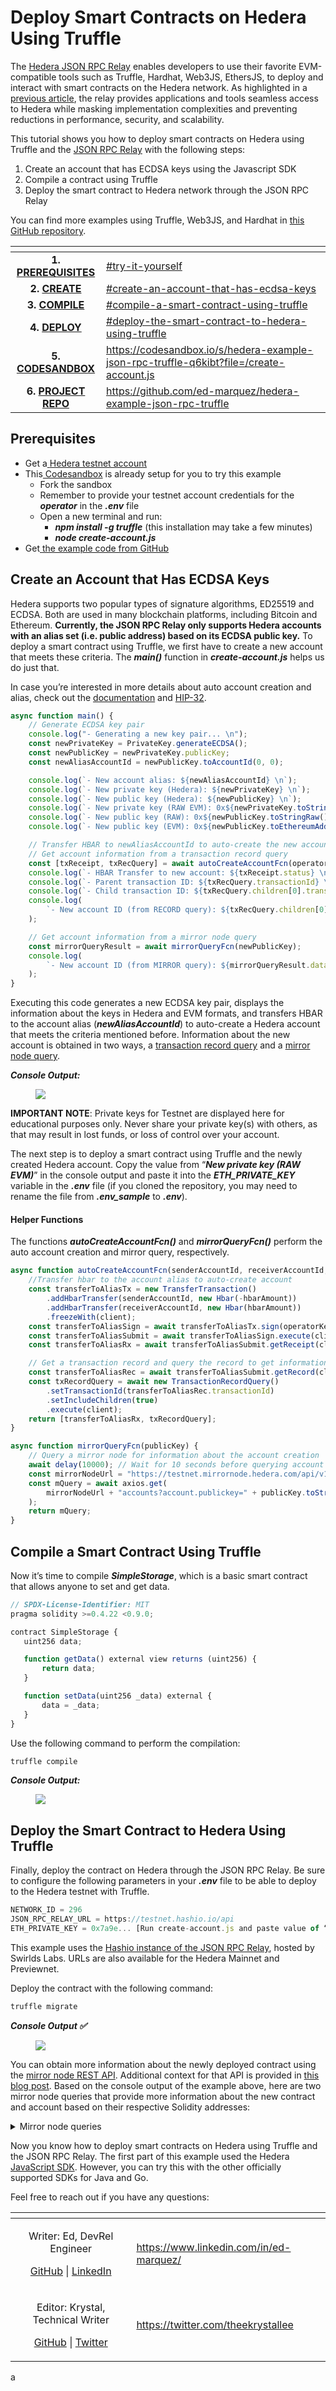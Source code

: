 # Deploy Smart Contracts on Hedera Using Truffle

The [Hedera JSON RPC Relay](https://docs.hedera.com/hedera/core-concepts/smart-contracts/json-rpc-relay) enables developers to use their favorite EVM-compatible tools such as Truffle, Hardhat, Web3JS, EthersJS, to deploy and interact with smart contracts on the Hedera network. As highlighted in a [previous article](https://hedera.com/blog/anything-you-can-do-you-can-do-on-hedera-introducing-the-json-rpc-relay), the relay provides applications and tools seamless access to Hedera while masking implementation complexities and preventing reductions in performance, security, and scalability.

This tutorial shows you how to deploy smart contracts on Hedera using Truffle and the [JSON RPC Relay](../../core-concepts/smart-contracts/json-rpc-relay.md) with the following steps:

1. Create an account that has ECDSA keys using the Javascript SDK
2. Compile a contract using Truffle
3. Deploy the smart contract to Hedera network through the JSON RPC Relay

You can find more examples using Truffle, Web3JS, and Hardhat in [this GitHub repository](https://github.com/hashgraph/hedera-json-rpc-relay/tree/main/tools).

<table data-view="cards"><thead><tr><th align="center"></th><th data-hidden data-card-target data-type="content-ref"></th></tr></thead><tbody><tr><td align="center"><strong>1.</strong> <a href="deploy-smart-contracts-on-hedera-using-truffle.md#try-it-yourself"><strong>PREREQUISITES</strong></a></td><td><a href="deploy-smart-contracts-on-hedera-using-truffle.md#try-it-yourself">#try-it-yourself</a></td></tr><tr><td align="center"><strong>2.</strong> <a href="deploy-smart-contracts-on-hedera-using-truffle.md#create-an-account-that-has-ecdsa-keys"><strong>CREATE</strong></a></td><td><a href="deploy-smart-contracts-on-hedera-using-truffle.md#create-an-account-that-has-ecdsa-keys">#create-an-account-that-has-ecdsa-keys</a></td></tr><tr><td align="center"><strong>3.</strong> <a href="deploy-smart-contracts-on-hedera-using-truffle.md#compile-a-smart-contract-using-truffle"><strong>COMPILE</strong></a></td><td><a href="deploy-smart-contracts-on-hedera-using-truffle.md#compile-a-smart-contract-using-truffle">#compile-a-smart-contract-using-truffle</a></td></tr><tr><td align="center"><strong>4.</strong> <a href="deploy-smart-contracts-on-hedera-using-truffle.md#deploy-the-smart-contract-to-hedera-using-truffle"><strong>DEPLOY</strong></a></td><td><a href="deploy-smart-contracts-on-hedera-using-truffle.md#deploy-the-smart-contract-to-hedera-using-truffle">#deploy-the-smart-contract-to-hedera-using-truffle</a></td></tr><tr><td align="center"><strong>5.</strong> <a href="https://codesandbox.io/s/hedera-example-json-rpc-truffle-q6kibt?file=/create-account.js"><strong>CODESANDBOX</strong></a></td><td><a href="https://codesandbox.io/s/hedera-example-json-rpc-truffle-q6kibt?file=/create-account.js">https://codesandbox.io/s/hedera-example-json-rpc-truffle-q6kibt?file=/create-account.js</a></td></tr><tr><td align="center"><strong>6.</strong> <a href="https://github.com/ed-marquez/hedera-example-json-rpc-truffle"><strong>PROJECT REPO</strong></a></td><td><a href="https://github.com/ed-marquez/hedera-example-json-rpc-truffle">https://github.com/ed-marquez/hedera-example-json-rpc-truffle</a></td></tr></tbody></table>

## **Prerequisites**

* Get a[ ](https://portal.hedera.com/register)[Hedera testnet account](https://portal.hedera.com/register)&#x20;
* This[ Codesandbox](https://codesandbox.io/s/hedera-example-json-rpc-truffle-q6kibt?file=/create-account.js) is already setup for you to try this example
  * Fork the sandbox
  * Remember to provide your testnet account credentials for the _**operator**_ in the _**.env**_ file
  * Open a new terminal and run:
    * _**npm install -g truffle**_ (this installation may take a few minutes)
    * _**node create-account.js**_
* Get[ ](https://github.com/ed-marquez/hedera-example-staking)[the example code from GitHub](https://github.com/ed-marquez/hedera-example-json-rpc-truffle)

## Create an Account that Has ECDSA Keys

Hedera supports two popular types of signature algorithms, ED25519 and ECDSA. Both are used in many blockchain platforms, including Bitcoin and Ethereum. **Currently, the JSON RPC Relay only supports Hedera accounts with an alias set (i.e. public address) based on its ECDSA public key.** To deploy a smart contract using Truffle, we first have to create a new account that meets these criteria. The _**main()**_ function in _**create-account.js**_ helps us do just that.

In case you’re interested in more details about auto account creation and alias, check out the [documentation](https://docs.hedera.com/hedera/sdks-and-apis/sdks/cryptocurrency/create-an-account#create-an-account-via-an-account-alias) and [HIP-32](https://hips.hedera.com/hip/hip-32).

```javascript
async function main() {
    // Generate ECDSA key pair
    console.log("- Generating a new key pair... \n");
    const newPrivateKey = PrivateKey.generateECDSA();
    const newPublicKey = newPrivateKey.publicKey;
    const newAliasAccountId = newPublicKey.toAccountId(0, 0);

    console.log(`- New account alias: ${newAliasAccountId} \n`);
    console.log(`- New private key (Hedera): ${newPrivateKey} \n`);
    console.log(`- New public key (Hedera): ${newPublicKey} \n`);
    console.log(`- New private key (RAW EVM): 0x${newPrivateKey.toStringRaw()} \n`);
    console.log(`- New public key (RAW): 0x${newPublicKey.toStringRaw()} \n`);
    console.log(`- New public key (EVM): 0x${newPublicKey.toEthereumAddress()} \n\n`);

    // Transfer HBAR to newAliasAccountId to auto-create the new account
    // Get account information from a transaction record query
    const [txReceipt, txRecQuery] = await autoCreateAccountFcn(operatorId, newAliasAccountId, 100);
    console.log(`- HBAR Transfer to new account: ${txReceipt.status} \n\n`);
    console.log(`- Parent transaction ID: ${txRecQuery.transactionId} \n`);
    console.log(`- Child transaction ID: ${txRecQuery.children[0].transactionId.toString()} \n`);
    console.log(
        `- New account ID (from RECORD query): ${txRecQuery.children[0].receipt.accountId.toString()} \n`
    );

    // Get account information from a mirror node query
    const mirrorQueryResult = await mirrorQueryFcn(newPublicKey);
    console.log(
        `- New account ID (from MIRROR query): ${mirrorQueryResult.data?.accounts[0].account} \n`
    );
}
```

Executing this code generates a new ECDSA key pair, displays the information about the keys in Hedera and EVM formats, and transfers HBAR to the account alias (_**newAliasAccountId**_) to auto-create a Hedera account that meets the criteria mentioned before. Information about the new account is obtained in two ways, a [transaction record query](https://docs.hedera.com/hedera/sdks-and-apis/sdks/transactions/get-a-transaction-record) and a [mirror node query](https://hedera.com/blog/how-to-look-up-transaction-history-on-hedera-using-mirror-nodes-back-to-the-basics).

_**Console Output:**_

<figure>

![](https://images.hedera.com/2022-How-to-Deploy-Smart-Contracts-on-Hedera-Using-Truffle-Image-1.png?w=2340&auto=compress%2Cformat&fit=crop&dm=1676318292&s=33263665f06241dd4f37a321214058ea)<figcaption></figcaption></figure>

**IMPORTANT NOTE**: Private keys for Testnet are displayed here for educational purposes only. Never share your private key(s) with others, as that may result in lost funds, or loss of control over your account.

The next step is to deploy a smart contract using Truffle and the newly created Hedera account. Copy the value from “_**New private key (RAW EVM)**_” in the console output and paste it into the _**ETH\_PRIVATE\_KEY**_ variable in the _**.env**_ file (if you cloned the repository, you may need to rename the file from _**.env\_sample**_ to _**.env**_).

#### Helper Functions

The functions _**autoCreateAccountFcn()**_ and _**mirrorQueryFcn()**_ perform the auto account creation and mirror query, respectively.

```javascript
async function autoCreateAccountFcn(senderAccountId, receiverAccountId, hbarAmount) {
    //Transfer hbar to the account alias to auto-create account
    const transferToAliasTx = new TransferTransaction()
        .addHbarTransfer(senderAccountId, new Hbar(-hbarAmount))
        .addHbarTransfer(receiverAccountId, new Hbar(hbarAmount))
        .freezeWith(client);
    const transferToAliasSign = await transferToAliasTx.sign(operatorKey);
    const transferToAliasSubmit = await transferToAliasSign.execute(client);
    const transferToAliasRx = await transferToAliasSubmit.getReceipt(client);

    // Get a transaction record and query the record to get information about the account creation
    const transferToAliasRec = await transferToAliasSubmit.getRecord(client);
    const txRecordQuery = await new TransactionRecordQuery()
        .setTransactionId(transferToAliasRec.transactionId)
        .setIncludeChildren(true)
        .execute(client);
    return [transferToAliasRx, txRecordQuery];
}
```

```javascript
async function mirrorQueryFcn(publicKey) {
    // Query a mirror node for information about the account creation
    await delay(10000); // Wait for 10 seconds before querying account id
    const mirrorNodeUrl = "https://testnet.mirrornode.hedera.com/api/v1/";
    const mQuery = await axios.get(
        mirrorNodeUrl + "accounts?account.publickey=" + publicKey.toStringRaw()
    );
    return mQuery;
}
```

## Compile a Smart Contract Using Truffle

Now it’s time to compile _**SimpleStorage**_, which is a basic smart contract that allows anyone to set and get data.

```javascript
// SPDX-License-Identifier: MIT
pragma solidity >=0.4.22 <0.9.0;

contract SimpleStorage {
   uint256 data;

   function getData() external view returns (uint256) {
       return data;
   }

   function setData(uint256 _data) external {
       data = _data;
   }
}
```

Use the following command to perform the compilation:

```javascript
truffle compile
```

_**Console Output:**_

<figure>

![](https://images.hedera.com/2022-How-to-Deploy-Smart-Contracts-on-Hedera-Using-Truffle-Image-2.png?w=2028&auto=compress%2Cformat&fit=crop&dm=1676318297&s=18f4b0794b3b98c309126d644a8ce114)<figcaption></figcaption></figure>

## Deploy the Smart Contract to Hedera Using Truffle

Finally, deploy the contract on Hedera through the JSON RPC Relay. Be sure to configure the following parameters in your _**.env**_ file to be able to deploy to the Hedera testnet with Truffle.

```javascript
NETWORK_ID = 296
JSON_RPC_RELAY_URL = https://testnet.hashio.io/api
ETH_PRIVATE_KEY = 0x7a9e... [Run create-account.js and paste value of “New private key (RAW EVM)”]
```

This example uses the [Hashio instance of the JSON RPC Relay](https://swirldslabs.com/hashio/), hosted by Swirlds Labs. URLs are also available for the Hedera Mainnet and Previewnet.

Deploy the contract with the following command:

```javascript
truffle migrate
```

_**Console Output ✅**_

<figure>

![](https://images.hedera.com/2022-How-to-Deploy-Smart-Contracts-on-Hedera-Using-Truffle-Image-3.png?w=1808&auto=compress%2Cformat&fit=crop&dm=1676318304&s=9a04280932809887b003a3c583e85dcb)<figcaption></figcaption></figure>

You can obtain more information about the newly deployed contract using the [mirror node REST API](https://docs.hedera.com/hedera/sdks-and-apis/rest-api). Additional context for that API is provided in [this blog post](https://hedera.com/blog/how-to-look-up-transaction-history-on-hedera-using-mirror-nodes-back-to-the-basics). Based on the console output of the example above, here are two mirror node queries that provide more information about the new contract and account based on their respective Solidity addresses:

<details>

<summary>Mirror node queries</summary>

[https://testnet.mirrornode.hedera.com/api/v1/contracts/0x0000000000000000000000000000000002Da4d4b](https://testnet.mirrornode.hedera.com/api/v1/contracts/0x0000000000000000000000000000000002Da4d4b)

[https://testnet.mirrornode.hedera.com/api/v1/accounts/0x0000000000000000000000000000000002dA4D4a](https://testnet.mirrornode.hedera.com/api/v1/accounts/0x0000000000000000000000000000000002dA4D4a)

</details>

Now you know how to deploy smart contracts on Hedera using Truffle and the JSON RPC Relay. The first part of this example used the Hedera [JavaScript SDK](../../sdks-and-apis/sdks/#hedera-services-code-sdks). However, you can try this with the other officially supported SDKs for Java and Go.&#x20;

Feel free to reach out if you have any questions:

<table data-card-size="large" data-view="cards"><thead><tr><th align="center"></th><th data-hidden data-card-target data-type="content-ref"></th></tr></thead><tbody><tr><td align="center"><p>Writer: Ed, DevRel Engineer</p><p><a href="https://github.com/ed-marquez">GitHub</a> | <a href="https://www.linkedin.com/in/ed-marquez/">LinkedIn</a></p></td><td><a href="https://www.linkedin.com/in/ed-marquez/">https://www.linkedin.com/in/ed-marquez/</a></td></tr><tr><td align="center"><p>Editor: Krystal, Technical Writer</p><p><a href="https://github.com/theekrystallee">GitHub</a> | <a href="https://twitter.com/theekrystallee">Twitter</a></p></td><td><a href="https://twitter.com/theekrystallee">https://twitter.com/theekrystallee</a></td></tr></tbody></table>

a
